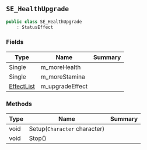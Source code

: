 ## `SE_HealthUpgrade`

```csharp
public class SE_HealthUpgrade
    : StatusEffect

```

### Fields

| Type | Name | Summary | 
| --- | --- | --- | 
| Single | m_moreHealth |  | 
| Single | m_moreStamina |  | 
| [EffectList](./EffectList.md) | m_upgradeEffect |  | 


### Methods

| Type | Name | Summary | 
| --- | --- | --- | 
| void | Setup(`Character` character) |  | 
| void | Stop() |  | 


